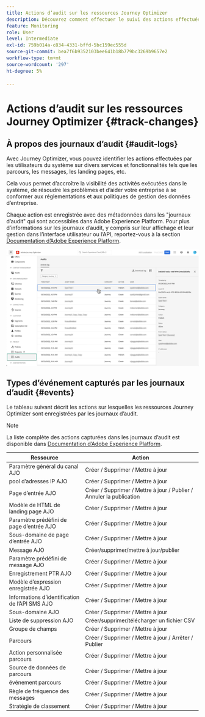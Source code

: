 ```yaml
---
title: Actions d’audit sur les ressources Journey Optimizer
description: Découvrez comment effectuer le suivi des actions effectuées sur les ressources Journey Optimizer.
feature: Monitoring
role: User
level: Intermediate
exl-id: 759b014a-c834-4331-bffd-5bc159ec555d
source-git-commit: bea7f6b9352103bee641b18b779bc3269b9657e2
workflow-type: tm+mt
source-wordcount: '297'
ht-degree: 5%

---
```


# Actions d’audit sur les ressources Journey Optimizer {#track-changes}

## À propos des journaux d’audit {#audit-logs}

Avec Journey Optimizer, vous pouvez identifier les actions effectuées par les utilisateurs du système sur divers services et fonctionnalités tels que les parcours, les messages, les landing pages, etc.

Cela vous permet d’accroître la visibilité des activités exécutées dans le système, de résoudre les problèmes et d’aider votre entreprise à se conformer aux réglementations et aux politiques de gestion des données d’entreprise.

Chaque action est enregistrée avec des métadonnées dans les &quot;journaux d’audit&quot; qui sont accessibles dans Adobe Experience Platform. Pour plus d’informations sur les journaux d’audit, y compris sur leur affichage et leur gestion dans l’interface utilisateur ou l’API, reportez-vous à la section [Documentation d’Adobe Experience Platform](https://experienceleague.adobe.com/docs/experience-platform/landing/governance-privacy-security/audit-logs/overview.html).

![](assets/audit-logs.png)

## Types d’événement capturés par les journaux d’audit {#events}

Le tableau suivant décrit les actions sur lesquelles les ressources Journey Optimizer sont enregistrées par les journaux d’audit.

>[!NOTE]
>
>La liste complète des actions capturées dans les journaux d’audit est disponible dans [Documentation d’Adobe Experience Platform](https://experienceleague.adobe.com/docs/experience-platform/landing/governance-privacy-security/audit-logs/overview.html#category).

| Ressource | Action |
|-----------|------------------|
| Paramètre général du canal AJO | Créer / Supprimer / Mettre à jour |
| pool d’adresses IP AJO | Créer / Supprimer / Mettre à jour |
| Page d’entrée AJO | Créer / Supprimer / Mettre à jour / Publier / Annuler la publication |
| Modèle de HTML de landing page AJO | Créer / Supprimer / Mettre à jour |
| Paramètre prédéfini de page d’entrée AJO | Créer / Supprimer / Mettre à jour |
| Sous-domaine de page d’entrée AJO | Créer / Supprimer / Mettre à jour |
| Message AJO | Créer/supprimer/mettre à jour/publier |
| Paramètre prédéfini de message AJO | Créer / Supprimer / Mettre à jour |
| Enregistrement PTR AJO | Créer / Supprimer / Mettre à jour |
| Modèle d’expression enregistrée AJO | Créer / Supprimer / Mettre à jour |
| Informations d’identification de l’API SMS AJO | Créer / Supprimer / Mettre à jour |
| Sous-domaine AJO | Créer / Supprimer / Mettre à jour |
| Liste de suppression AJO | Créer/supprimer/télécharger un fichier CSV |
| Groupe de champs | Créer / Supprimer / Mettre à jour |
| Parcours | Créer / Supprimer / Mettre à jour / Arrêter / Publier |
| Action personnalisée parcours | Créer / Supprimer / Mettre à jour |
| Source de données de parcours | Créer / Supprimer / Mettre à jour |
| événement parcours | Créer / Supprimer / Mettre à jour |
| Règle de fréquence des messages | Créer / Supprimer / Mettre à jour |
| Stratégie de classement | Créer / Supprimer / Mettre à jour |
